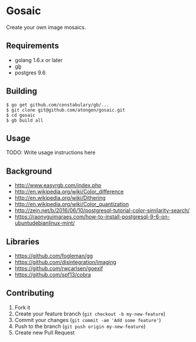 # Gosaic

Create your own image mosaics.

Requirements
------------
* golang 1.6.x or later
* [gb](https://getgb.io/)
* postgres 9.6


Building
--------

```shell
$ go get github.com/constabulary/gb/...
$ git clone git@github.com/atongen/gosaic.git
$ cd gosaic
$ gb build all
```

## Usage

TODO: Write usage instructions here

## Background

* http://www.easyrgb.com/index.php
* http://en.wikipedia.org/wiki/Color_difference
* http://en.wikipedia.org/wiki/Dithering
* http://en.wikipedia.org/wiki/Color_quantization
* http://zejn.net/b/2016/06/10/postgresql-tutorial-color-similarity-search/
* https://raonyguimaraes.com/how-to-install-postgresql-9-6-on-ubuntudebianlinux-mint/

## Libraries

* https://github.com/fogleman/gg
* https://github.com/disintegration/imaging
* https://github.com/rwcarlsen/goexif
* https://github.com/spf13/cobra

## Contributing

1. Fork it
2. Create your feature branch (`git checkout -b my-new-feature`)
3. Commit your changes (`git commit -am 'Add some feature'`)
4. Push to the branch (`git push origin my-new-feature`)
5. Create new Pull Request
